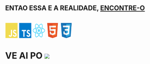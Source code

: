 ## ENTAO ESSA E A REALIDADE, [ ENCONTRE-O](https://www.youtube.com/watch?v=Wjavakm7gMQ&ab_channel=ArcadeAssassin)

<div style="display: inline_block"><br>
  <img align="center" alt="Joao-js" height="50" width="40" src="https://raw.githubusercontent.com/devicons/devicon/master/icons/javascript/javascript-plain.svg">
  <img align="center" alt="Joao-ts" height="50" width="40" src="https://raw.githubusercontent.com/devicons/devicon/master/icons/typescript/typescript-plain.svg">
  <img align="center" alt="Joao-react" height="50" width="40" src="https://raw.githubusercontent.com/devicons/devicon/master/icons/react/react-original.svg">
  <img align="center" alt="Joao-HTML" height="50" width="40" src="https://raw.githubusercontent.com/devicons/devicon/master/icons/html5/html5-original.svg">
  <img align="center" alt="Joao-CSS" height="50" width="40" src="https://raw.githubusercontent.com/devicons/devicon/master/icons/css3/css3-original.svg">
</div>

<h1>
  VE AI PO
  <picture>
  <img src="https://media.tenor.com/-E2dqWbhxgoAAAAi/cat-ruffles.gif" />
</picture>
</h1>



  ##
